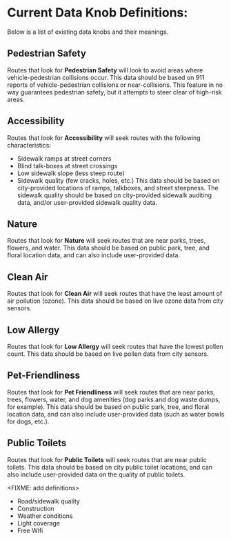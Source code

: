# Current Data Knob Definitions:

Below is a list of existing data knobs and their meanings.

## Pedestrian Safety
Routes that look for **Pedestrian Safety** will look to avoid areas where vehicle-pedestrian collisions occur. This data should be based on 911 reports of vehicle-pedestrian collisions or near-collisions. This feature in no way guarantees pedestrian safety, but it attempts to steer clear of high-risk areas.  

## Accessibility
Routes that look for **Accessibility** will seek routes with the following characteristics:
* Sidewalk ramps at street corners
* Blind talk-boxes at street crossings
* Low sidewalk slope (less steep route)
* Sidewalk quality (few cracks, holes, etc.)
This data should be based on city-provided locations of ramps, talkboxes, and street steepness. The sidewalk quality should be based on city-provided sidewalk auditing data, and/or user-provided sidewalk quality data.

## Nature
Routes that look for **Nature** will seek routes that are near parks, trees, flowers, and water. This data should be based on public park, tree, and floral location data, and can also include user-provided data.

## Clean Air
Routes that look for **Clean Air** will seek routes that have the least amount of air pollution (ozone). This data should be based on live ozone data from city sensors.

## Low Allergy
Routes that look for **Low Allergy** will seek routes that have the lowest pollen count. This data should be based on live pollen data from city sensors.

## Pet-Friendliness
Routes that look for **Pet Friendliness** will seek routes that are near parks, trees, flowers, water, and dog amenities (dog parks and dog waste dumps, for example). This data should be based on public park, tree, and floral location data, and can also include user-provided data (such as water bowls for dogs, etc.).

## Public Toilets
Routes that look for **Public Toilets** will seek routes that are near public toilets. This data should be based on city public toilet locations, and can also include user-provided data on the quality of public toilets.

<FIXME: add definitions>
* Road/sidewalk quality
* Construction
* Weather conditions
* Light coverage
* Free Wifi